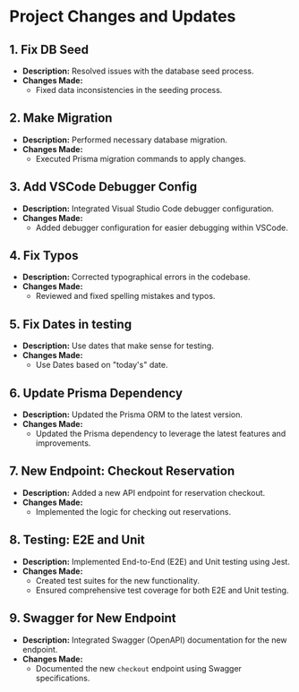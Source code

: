 # Project Changes and Updates

## 1. Fix DB Seed

- **Description:** Resolved issues with the database seed process.
- **Changes Made:**
  - Fixed data inconsistencies in the seeding process.

## 2. Make Migration

- **Description:** Performed necessary database migration.
- **Changes Made:**
  - Executed Prisma migration commands to apply changes.

## 3. Add VSCode Debugger Config

- **Description:** Integrated Visual Studio Code debugger configuration.
- **Changes Made:**
  - Added debugger configuration for easier debugging within VSCode.

## 4. Fix Typos

- **Description:** Corrected typographical errors in the codebase.
- **Changes Made:**
  - Reviewed and fixed spelling mistakes and typos.

## 5. Fix Dates in testing

- **Description:** Use dates that make sense for testing.
- **Changes Made:**
  - Use Dates based on "today's" date.

## 6. Update Prisma Dependency

- **Description:** Updated the Prisma ORM to the latest version.
- **Changes Made:**
  - Updated the Prisma dependency to leverage the latest features and improvements.

## 7. New Endpoint: Checkout Reservation

- **Description:** Added a new API endpoint for reservation checkout.
- **Changes Made:**
  - Implemented the logic for checking out reservations.

## 8. Testing: E2E and Unit

- **Description:** Implemented End-to-End (E2E) and Unit testing using Jest.
- **Changes Made:**
  - Created test suites for the new functionality.
  - Ensured comprehensive test coverage for both E2E and Unit testing.

## 9. Swagger for New Endpoint

- **Description:** Integrated Swagger (OpenAPI) documentation for the new endpoint.
- **Changes Made:**
  - Documented the new `checkout` endpoint using Swagger specifications.
